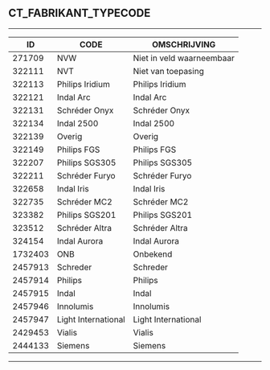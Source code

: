 ## CT_FABRIKANT_TYPECODE

***

|ID                              	|CODE          	|OMSCHRIJVING|
|------                          	|----          	|-----    |
|271709|NVW|Niet in veld waarneembaar|
|322111|NVT|Niet van toepasing|
|322113|Philips Iridium|Philips Iridium|
|322121|Indal Arc|Indal Arc|
|322131|Schréder Onyx|Schréder Onyx|
|322134|Indal 2500|Indal 2500|
|322139|Overig|Overig|
|322149|Philips FGS|Philips FGS|
|322207|Philips SGS305|Philips SGS305|
|322211|Schréder Furyo|Schréder Furyo|
|322658|Indal Iris|Indal Iris|
|322735|Schréder MC2|Schréder MC2|
|323382|Philips SGS201|Philips SGS201|
|323512|Schréder Altra|Schréder Altra|
|324154|Indal Aurora|Indal Aurora|
|1732403|ONB|Onbekend|
|2457913|Schreder|Schreder|
|2457914|Philips|Philips|
|2457915|Indal|Indal|
|2457946|Innolumis|Innolumis|
|2457947|Light International|Light International|
|2429453|Vialis|Vialis|
|2444133|Siemens|Siemens|


***
